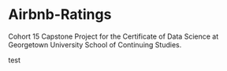 # Airbnb-Ratings
Cohort 15 Capstone Project for the Certificate of Data Science at Georgetown University School of Continuing Studies.

test
